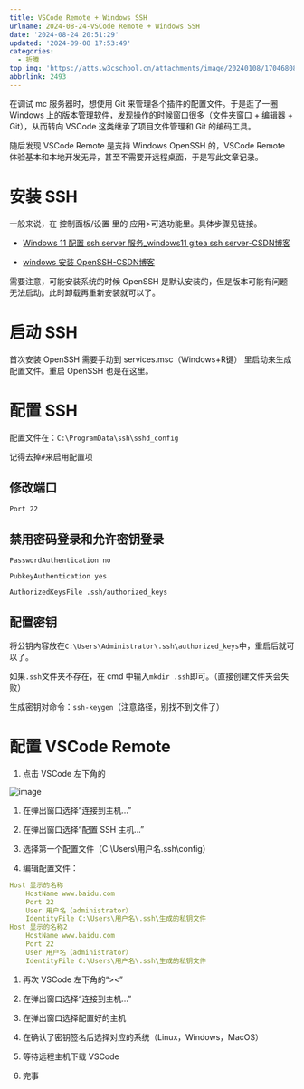 ```yaml
---
title: VSCode Remote + Windows SSH
urlname: 2024-08-24-VSCode Remote + Windows SSH
date: '2024-08-24 20:51:29'
updated: '2024-09-08 17:53:49'
categories:
  - 折腾
top_img: 'https://atts.w3cschool.cn/attachments/image/20240108/1704680885590831.png'
abbrlink: 2493
---
```

在调试 mc 服务器时，想使用 Git 来管理各个插件的配置文件。于是逛了一圈 Windows 上的版本管理软件，发现操作的时候窗口很多（文件夹窗口 + 编辑器 + Git），从而转向 VSCode 这类继承了项目文件管理和 Git 的编码工具。

随后发现 VSCode Remote 是支持 Windows OpenSSH 的，VSCode Remote 体验基本和本地开发无异，甚至不需要开远程桌面，于是写此文章记录。
# 安装 SSH
一般来说，在 控制面板/设置 里的 应用>可选功能里。具体步骤见链接。
- [Windows 11 配置 ssh server 服务_windows11 gitea ssh server-CSDN博客](https://blog.csdn.net/engchina/article/details/134445460)

- [windows 安装 OpenSSH-CSDN博客](https://blog.csdn.net/frighting_ing/article/details/122705781)

需要注意，可能安装系统的时候 OpenSSH 是默认安装的，但是版本可能有问题无法启动。此时卸载再重新安装就可以了。
# 启动 SSH
首次安装 OpenSSH 需要手动到 services.msc（Windows+R键） 里启动来生成配置文件。重启 OpenSSH 也是在这里。
# 配置 SSH
配置文件在：`C:\ProgramData\ssh\sshd_config`

记得去掉`#`来启用配置项
## 修改端口
`Port 22`
## 禁用密码登录和允许密钥登录
`PasswordAuthentication no`

`PubkeyAuthentication yes`

`AuthorizedKeysFile .ssh/authorized_keys`
## 配置密钥
将公钥内容放在`C:\Users\Administrator\.ssh\authorized_keys`中，重启后就可以了。



如果`.ssh`文件夹不存在，在 cmd 中输入`mkdir .ssh`即可。（直接创建文件夹会失败）

生成密钥对命令：`ssh-keygen`（注意路径，别找不到文件了）
# 配置 VSCode Remote
1. 点击 VSCode 左下角的

![image](https://cdn.cnzw.top/blog/GKyRbqR6XogmQFxK0v3cmCcYnUc.png)
1. 在弹出窗口选择“连接到主机...”

1. 在弹出窗口选择“配置 SSH 主机...”

1. 选择第一个配置文件（C:\Users\用户名\.ssh\config）

1. 编辑配置文件：

```yaml
Host 显示的名称
    HostName www.baidu.com
    Port 22
    User 用户名（administrator）
    IdentityFile C:\Users\用户名\.ssh\生成的私钥文件
Host 显示的名称2
    HostName www.baidu.com
    Port 22
    User 用户名（administrator）
    IdentityFile C:\Users\用户名\.ssh\生成的私钥文件
```
1. 再次 VSCode 左下角的“><”

1. 在弹出窗口选择“连接到主机...”

1. 在弹出窗口选择配置好的主机

1. 在确认了密钥签名后选择对应的系统（Linux，Windows，MacOS）

1. 等待远程主机下载 VSCode

1. 完事

